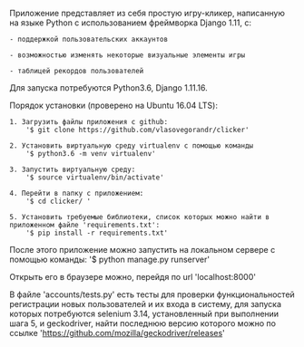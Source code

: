 Приложение представляет из себя простую игру-кликер, написанную на языке Python с использованием фреймворка Django 1.11, с:

	- поддержкой пользовательских аккаунтов
	
	- возможностью изменять некоторые визуальные элементы игры
	
	- таблицей рекордов пользователей
	

Для запуска потребуются Python3.6, Django 1.11.16.

Порядок установки (проверено на Ubuntu 16.04 LTS):

	1. Загрузить файлы приложения с github:
		'$ git clone https://github.com/vlasovegorandr/clicker'
		
	2. Установить виртуальную среду virtualenv с помощью команды
		'$ python3.6 -m venv virtualenv'
		
	3. Запустить виртуальную среду:
		'$ source virtualenv/bin/activate'
		
	4. Перейти в папку с приложением:
		'$ cd clicker/ '
		
	5. Установить требуемые библиотеки, список которых можно найти в приложенном файле 'requirements.txt':
		'$ pip install -r requirements.txt'

После этого приложение можно запустить на локальном сервере с помощью команды:
	'$ python manage.py runserver'
	
	
Открыть его в браузере можно, перейдя по url 'localhost:8000'


В файле 'accounts/tests.py' есть тесты для проверки функциональностей регистрации 
	новых пользователей и их входа в систему, для запуска которых потребуются selenium 3.14,
	установленный при выполнении шага 5, и geckodriver, найти последнюю версию которого можно
	по ссылке 'https://github.com/mozilla/geckodriver/releases'





